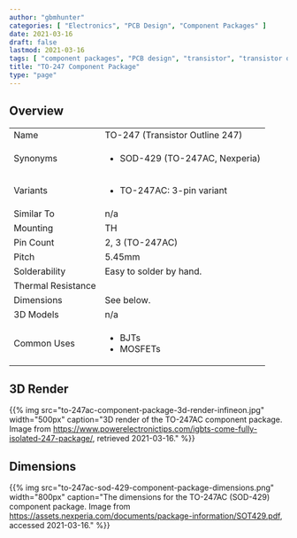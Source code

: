 ```yaml
---
author: "gbmhunter"
categories: [ "Electronics", "PCB Design", "Component Packages" ]
date: 2021-03-16
draft: false
lastmod: 2021-03-16
tags: [ "component packages", "PCB design", "transistor", "transistor outline", "TO-247", "TO-247AC", "SOD-429" ]
title: "TO-247 Component Package"
type: "page"
---
```


## Overview

<table>
  <tbody>
    <tr>
      <td>Name</td>
      <td>TO-247 (Transistor Outline 247)</td>
    </tr>
    <tr>
      <td>Synonyms</td>
      <td>
        <ul>
          <li>SOD-429 (TO-247AC, Nexperia)</li>
        </ul>
      </td>
    </tr>
    <tr>
      <td>Variants</td>
      <td>
        <ul>
          <li>TO-247AC: 3-pin variant</li>
        </ul>
      </td>
    </tr>
    <tr>
      <td>Similar To</td>
      <td>n/a
    </td>
    </tr>
    <tr>
      <td>Mounting</td>
      <td>TH
    </td>
    </tr>
    <tr>
      <td>Pin Count</td>
      <td>2, 3 (TO-247AC)</td>
    </tr>
    <tr>
      <td>Pitch</td>
      <td>5.45mm</td>
    </tr>
    <tr>
      <td>Solderability</td>
      <td>Easy to solder by hand.</td>
    </tr>
    <tr>
      <td>Thermal Resistance</td>
      <td>
        <ul>
        </ul>
      </td>
    </tr>
    <tr>
      <td>Dimensions</td>
      <td>See below.</td>
    </tr>
    <tr>
      <td>3D Models</td>
      <td>n/a</td>
    </tr>
    <tr>
      <td>Common Uses</td>
      <td>
        <ul>
          <li>BJTs</li>
          <li>MOSFETs</li>
        </ul>
      </td>
    </tr>
  </tbody>
</table>

## 3D Render

{{% img src="to-247ac-component-package-3d-render-infineon.jpg" width="500px" caption="3D render of the TO-247AC component package. Image from https://www.powerelectronictips.com/igbts-come-fully-isolated-247-package/, retrieved 2021-03-16." %}}

## Dimensions

{{% img src="to-247ac-sod-429-component-package-dimensions.png" width="800px" caption="The dimensions for the TO-247AC (SOD-429) component package. Image from <https://assets.nexperia.com/documents/package-information/SOT429.pdf>, accessed 2021-03-16." %}}